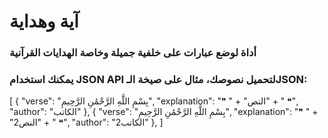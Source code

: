 # آية وهداية 
### أداة لوضع عبارات على خلفية جميلة وخاصة الهدايات القرآنية 
### يمكنك استخدام JSON API لتحميل نصوصك، مثال على صيخة الـJSON:
[
  {
    "verse": "بِسْمِ اللَّهِ الرَّحْمَٰنِ الرَّحِيمِ",
    "explanation": "❞ " + "النص" + " ❝",
    "author": "الكاتب"
  },
  {
    "verse": "بِسْمِ اللَّهِ الرَّحْمَٰنِ الرَّحِيمِ",
    "explanation": "❞ " + "2النص" + " ❝",
    "author": "الكاتب2"
  },
]

